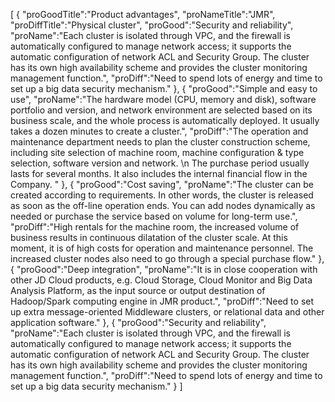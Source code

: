 [
	{
		"proGoodTitle":"Product advantages",
		"proNameTitle":"JMR",
		"proDiffTitle":"Physical cluster",
		"proGood":"Security and reliability",
		"proName":"Each cluster is isolated through VPC, and the firewall is automatically configured to manage network access; it supports the automatic configuration of network ACL and Security Group. The cluster has its own high availability scheme and provides the cluster monitoring management function.",
		"proDiff":"Need to spend lots of energy and time to set up a big data security mechanism."
	},
	{
		"proGood":"Simple and easy to use",
		"proName":"The hardware model (CPU, memory and disk), software portfolio and version, and network environment are selected based on its business scale, and the whole process is automatically deployed. It usually takes a dozen minutes to create a cluster.",
		"proDiff":"The operation and maintenance department needs to plan the cluster construction scheme, including site selection of machine room, machine configuration & type selection, software version and network. \n The purchase period usually lasts for several months. It also includes the internal financial flow in the Company.  "
	},
	{
		"proGood":"Cost saving",
		"proName":"The cluster can be created according to requirements. In other words, the cluster is released as soon as the off-line operation ends. You can add nodes dynamically as needed or purchase the service based on volume for long-term use.",
		"proDiff":"High rentals for the machine room, the increased volume of business results in continuous dilatation of the cluster scale. At this moment, it is of high costs for operation and maintenance personnel. The increased cluster nodes also need to go through a special purchase flow."
	},
	{
		"proGood":"Deep integration",
		"proName":"It is in close cooperation with other JD Cloud products, e.g. Cloud Storage, Cloud Monitor and Big Data Analysis Platform, as the input source or output destination of Hadoop/Spark computing engine in JMR product.",
		"proDiff":"Need to set up extra message-oriented Middleware clusters, or relational data and other application software."
	},
	{
		"proGood":"Security and reliability",
		"proName":"Each cluster is isolated through VPC, and the firewall is automatically configured to manage network access; it supports the automatic configuration of network ACL and Security Group. The cluster has its own high availability scheme and provides the cluster monitoring management function.",
		"proDiff":"Need to spend lots of energy and time to set up a big data security mechanism."
	}
]